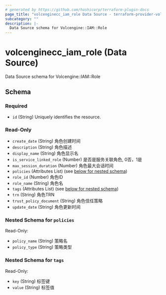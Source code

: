 ```yaml
---
# generated by https://github.com/hashicorp/terraform-plugin-docs
page_title: "volcenginecc_iam_role Data Source - terraform-provider-volcenginecc"
subcategory: ""
description: |-
  Data Source schema for Volcengine::IAM::Role
---
```


# volcenginecc_iam_role (Data Source)

Data Source schema for Volcengine::IAM::Role



<!-- schema generated by tfplugindocs -->
## Schema

### Required

- `id` (String) Uniquely identifies the resource.

### Read-Only

- `create_date` (String) 角色创建时间
- `description` (String) 角色描述
- `display_name` (String) 角色显示名
- `is_service_linked_role` (Number) 是否是服务关联角色, 0否，1是
- `max_session_duration` (Number) 角色最大会话时间
- `policies` (Attributes List) (see [below for nested schema](#nestedatt--policies))
- `role_id` (Number) 角色ID
- `role_name` (String) 角色名
- `tags` (Attributes List) (see [below for nested schema](#nestedatt--tags))
- `trn` (String) 角色TRN
- `trust_policy_document` (String) 角色信任策略
- `update_date` (String) 角色更新时间

<a id="nestedatt--policies"></a>
### Nested Schema for `policies`

Read-Only:

- `policy_name` (String) 策略名
- `policy_type` (String) 策略类型


<a id="nestedatt--tags"></a>
### Nested Schema for `tags`

Read-Only:

- `key` (String) 标签键
- `value` (String) 标签值
